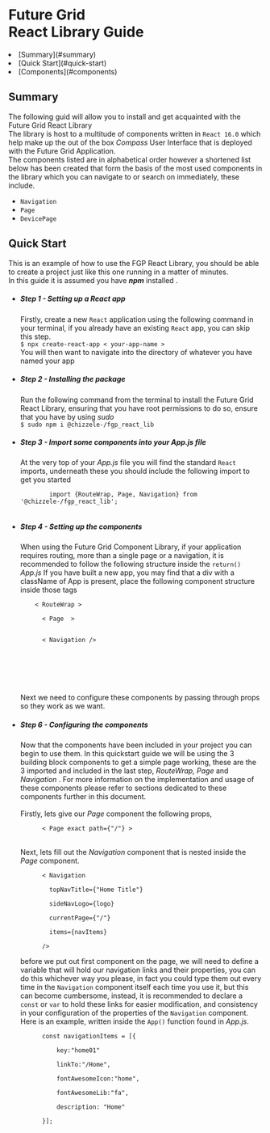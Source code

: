 <h1> Future Grid <br>
React Library Guide </h1>

<li> [Summary](#summary) </li>
<li> [Quick Start](#quick-start) </li>
<li> [Components](#components) </li>



## Summary
<p> The following guid will allow you to install and get acquainted with the Future Grid React Library <br>
    The library is host to a multitude of components written in <code>React 16.0</code> which help make up the out of the box <i> Compass </i> User Interface that is deployed with the Future Grid Application.
    <br>
    The components listed are in alphabetical order however a shortened list below has been created that form the basis of the most used components in the library which you can navigate to or search on immediately, these include.
    <ul>
      <li>
        <code>Navigation</code>
      </li>
      <li>
        <code>Page</code>
      </li>
      <li>
        <code>DevicePage</code>
      </li>
    </ul>
</p>

## Quick Start
<p>
  This is an example of how to use the FGP React Library, you should be able to create a project just like this one running in a matter of minutes.
  <br>
  In this guide it is assumed you have <b><i>npm</i></b> installed .
</p>
<ul>
  <li>
    <h5> Step 1 - Setting up a React app</h5>
    <span> Firstly, create a new <code>React</code> application using the following command in your terminal, if you already have an existing <code>React</code> app, you can skip this step. </span>
    <br>
    <code>$ npx create-react-app < your-app-name ></code>
    <br>
    You will then want to navigate into the directory of whatever you have named your app
  </li>
  <li>
    <h5> Step 2 - Installing the package</h5>
    <span> Run the following command from the terminal to install the Future Grid React Library, ensuring that you have root permissions to do so, ensure that you have by using <i>sudo</i></span>
    <br>
    <code>$ sudo npm i @chizzele-/fgp_react_lib</code>
    <br>
  </li>
  <li>
    <h5> Step 3 - Import some components into your <i>App.js</i> file</h5>
    <span> At the very top of your <i>App.js</i> file you will find the standard <code>React</code> imports, underneath these you should include the following import to get you started</span>
    <br>
      <code>
        import {RouteWrap, Page, Navigation} from '@chizzele-/fgp_react_lib';
      </code>
    <br>
  </li>
  <li>
    <h5> Step 4 - Setting up the components</h5>
    <span> When using the Future Grid Component Library, if your application requires routing, more than a single page or a navigation, it is recommended to follow the following structure inside the <code>return()</code> <i>App.js</i> If you have built a new app, you may find that a div with a className of App is present, place the following component structure inside those tags</span>
    <br>
    <code>
    < RouteWrap > <br>
    &nbsp;&nbsp;< Page  >
    <br>
    &nbsp;&nbsp;< Navigation />
    <br>
    &nbsp;&nbsp;</ Page >
    <br>
    </ RouteWrap >
    </code><br>
    Next we need to configure these components by passing through props so they work as we want.
  </li>
  <li>
    <h5> Step 6 - Configuring the components </h5>
    <span> Now that the components have been included in your project you can begin to use them. In this quickstart guide we will be using the 3 building block components to get a simple page working, these are the 3 imported and included in the last step, <i>RouteWrap, Page </i> and <i> Navigation</i> </span>. For more information on the implementation and usage of these components please refer to sections dedicated to these components further in this document.
    <br>
    <br>
    Firstly, lets give our <i>Page</i> component the following props, <br>
    <code>
      < Page exact path={"/"} >
    </code>
    <br>
    <br>
    Next, lets fill out the <i>Navigation</i> component that is nested inside the <i>Page</i> component.
    <br>
    <code>
      < Navigation <br>
      &nbsp;&nbsp;topNavTitle={"Home Title"}<br>
      &nbsp;&nbsp;sideNavLogo={logo}<br>
      &nbsp;&nbsp;currentPage={"/"}<br>
      &nbsp;&nbsp;items={navItems}<br>
      />
    </code>
    <br>
    before we put out first component on the page, we will need to define a variable that will hold our navigation links and their properties, you can do this whichever way you please, in fact you could type them out every time in the <code>Navigation</code> component itself each time you use it, but this can become cumbersome, instead, it is recommended to declare a <code>const</code> or <code>var</code> to hold these links for easier modification, and consistency in your configuration of the properties of the <code>Navigation</code> component. Here is an example, written inside the <code>App()</code> function found in <i>App.js</i>.
    <br>
    <code>
      const navigationItems = [{ <br>
        &nbsp;&nbsp;key:"home01"<br>
        &nbsp;&nbsp;linkTo:"/Home",<br>
        &nbsp;&nbsp;fontAwesomeIcon:"home",<br>
        &nbsp;&nbsp;fontAwesomeLib:"fa",<br>
        &nbsp;&nbsp;description: "Home"<br>
      }];
    </code>

  </li>

</ul>
